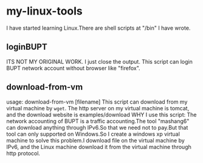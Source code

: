 # my-linux-tools
I have started learning Linux.There are shell scripts at "/bin" I have wrote.
## loginBUPT
ITS NOT MY ORIGINAL WORK.
I just close the output.
This script can login BUPT network account without browser like "firefox".
## download-from-vm
usage: download-from-vm [filename]
This script can download from my virtual machine by `wget`.
The http server on my virtual machine is tomcat, and the download website is examples/download
WHY I use this script:
The network accounting of BUPT is a traffic accounting.The tool "mashang6" can download anything through IPv6.So that we need not  to pay.But that tool can only supported on Windows.So I create a windows xp virtual machine to solve this problem.I download file on the virtual machine by IPv6, and the Linux machine download it from the virtual machine through http protocol.
